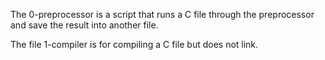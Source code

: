 The 0-preprocessor is a script that runs a C file through the preprocessor and save the result into another file.

The file 1-compiler is for compiling a C file but does not link.

